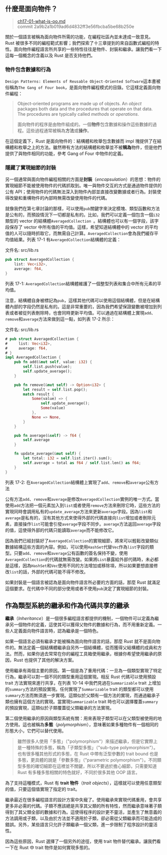 ## 什麼是面向物件？

> [ch17-01-what-is-oo.md](https://github.com/rust-lang/book/blob/master/second-edition/src/ch17-01-what-is-oo.md)
> <br>
> commit 2a9b2a1b019ad6d4832ff3e56fbcba5be68b250e

關於一個語言被稱為面向物件所需的功能，在編程社區內並未達成一致意見。Rust 被很多不同的編程範式影響；我們探索了十三章提到的來自函數式編程的特性。面向物件編程語言所共享的一些特性往往是物件、封裝和繼承。讓我們看一下這每一個概念的含義以及 Rust 是否支持他們。

### 物件包含數據和行為

`Design Patterns: Elements of Reusable Object-Oriented Software`這本書被俗稱為`The Gang of Four book`，是面向物件編程模式的目錄。它這樣定義面向物件編程：

> Object-oriented programs are made up of objects. An *object* packages both
> data and the procedures that operate on that data. The procedures are
> typically called *methods* or *operations*.
>
> 面向物件的程序是由物件組成的。一個**物件**包含數據和操作這些數據的過程。這些過程通常被稱為**方法**或**操作**。

在這個定義下，Rust 是面向物件的：結構體和枚舉包含數據而 impl 塊提供了在結構體和枚舉之上的方法。雖然帶有方法的結構體和枚舉並不被**稱為**物件，但是他們提供了與物件相同的功能，參考 Gang of Four 中物件的定義。

### 隱藏了實現細節的封裝

另一個通常與面向物件編程相關的方面是**封裝**（*encapsulation*）的思想：物件的實現細節不能被使用物件的代碼抓取到。唯一與物件交互的方式是通過物件提供的公有 API；使用物件的代碼無法深入到物件內部並直接改變數據或者行為。封裝使得改變和重構物件的內部時無需改變使用物件的代碼。

就像我們在第七章討論的那樣，可以使用`pub`關鍵字來決定模塊、類型函數和方法是公有的，而預設情況下一切都是私有的。比如，我們可以定義一個包含一個`i32`類型的 vector 的結構體`AveragedCollection `。結構體也可以有一個字段，該字段保存了 vector 中所有值的平均值。這樣，希望知道結構體中的 vector 的平均值的人可以隨時抓取它，而無需自己計算。`AveragedCollection`會為我們緩存平均值結果。列表 17-1 有`AveragedCollection`結構體的定義：

<span class="filename">文件名: src/lib.rs</span>

```rust
pub struct AveragedCollection {
    list: Vec<i32>,
    average: f64,
}
```

<span class="caption">列表 17-1: `AveragedCollection`結構體維護了一個整型列表和集合中所有元素的平均值。</span>

注意，結構體自身被標記為`pub`，這樣其他代碼可以使用這個結構體，但是在結構體內部的字段仍然是私有的。這是非常重要的，因為我們希望保證變數被增加到列表或者被從列表刪除時，也會同時更新平均值。可以通過在結構體上實現`add`、`remove`和`average`方法來做到這一點，如列表 17-2 所示：

<span class="filename">文件名: src/lib.rs</span>

```rust
# pub struct AveragedCollection {
#     list: Vec<i32>,
#     average: f64,
# }
impl AveragedCollection {
    pub fn add(&mut self, value: i32) {
        self.list.push(value);
        self.update_average();
    }

    pub fn remove(&mut self) -> Option<i32> {
        let result = self.list.pop();
        match result {
            Some(value) => {
                self.update_average();
                Some(value)
            },
            None => None,
        }
    }

    pub fn average(&self) -> f64 {
        self.average
    }

    fn update_average(&mut self) {
        let total: i32 = self.list.iter().sum();
        self.average = total as f64 / self.list.len() as f64;
    }
}
```

<span class="caption">列表 17-2: 在`AveragedCollection`結構體上實現了`add`、`remove`和`average`公有方法</span>

公有方法`add`、`remove`和`average`是修改`AveragedCollection`實例的唯一方式。當使用`add`方法把一個元素加入到`list`或者使用`remove`方法來刪除它時，這些方法的實現同時會調用私有的`update_average`方法來更新`average`字段。因為`list`和`average`是私有的，沒有其他方式來使得外部的代碼直接向`list`增加或者刪除元素，直接操作`list`可能會引發`average`字段不同步。`average`方法返回`average`字段的值，這使得外部的代碼只能讀取`average`而不能修改它。

因為我們已經封裝好了`AveragedCollection`的實現細節，將來可以輕鬆改變類似數據結構這些方面的內容。例如，可以使用`HashSet`代替`Vec`作為`list`字段的類型。只要`add`、`remove`和`average`公有函數的簽名保持不變，使用`AveragedCollection`的代碼就無需改變。如果將`List`暴露給外部代碼時，未必都是這樣，因為`HashSet`和`Vec`使用不同的方法增加或移除項，所以如果要想直接修改`list`的話，外部的代碼可能不得不修改。

如果封裝是一個語言被認為是面向物件語言所必要的方面的話，那麼 Rust 就滿足這個要求。在代碼中不同的部分使用或者不使用`pub`決定了實現細節的封裝。

## 作為類型系統的繼承和作為代碼共享的繼承

**繼承**（*Inheritance*）是一個很多編程語言都提供的機制，一個物件可以定義為繼承另一個物件的定義，這使其可以獲得父物件的數據和行為，而不用重新定義。一些人定義面向物件語言時，認為繼承是一個特色。

如果一個語言必須有繼承才能被稱為面向物件語言的話，那麼 Rust 就不是面向物件的。無法定義一個結構體繼承自另外一個結構體，從而獲得父結構體的成員和方法。然而，如果你過去常常在你的編程工具箱使用繼承，根據你希望使用繼承的原因，Rust 也提供了其他的解決方案。

使用繼承有兩個主要的原因。第一個是為了重用代碼：一旦為一個類型實現了特定行為，繼承可以對一個不同的類型重用這個實現。相反 Rust 代碼可以使用預設 trait 方法實現來進行共享，在列表 10-14 中我們見過在`Summarizable` trait 上增加的`summary`方法的預設實現。任何實現了`Summarizable` trait 的類型都可以使用`summary`方法而無須進一步實現。這類似於父類有一個方法的實現，而通過繼承子類也擁有這個方法的實現。當實現`Summarizable` trait 時也可以選擇覆蓋`summary`的預設實現，這類似於子類覆蓋從父類繼承的方法實現。

第二個使用繼承的原因與類型系統有關：用來表現子類型可以在父類型被使用的地方使用。這也被稱為**多態**（*polymorphism*），意味著如果多種物件有一個相同的形態大小，它們可以替代使用。

<!-- PROD: START BOX -->

> 雖然很多人使用「多態」（"polymorphism"）來描述繼承，但是它實際上是一種特殊的多態，稱為「子類型多態」（"sub-type polymorphism"）。也有很多種其他形式的多態，在 Rust 中帶有泛型參數的 trait bound 也是多態，更具體的說是「參數多態」（"parametric polymorphism"）。不同類型多態的確切細節在這裡並不關鍵，所以不要過於擔心細節，只需要知道 Rust 有多種多態相關的特色就好，不同於很多其他 OOP 語言。

<!-- PROD: END BOX -->

為了支持這種模式，Rust 有 **trait 物件**（*trait objects*），這樣就可以使用任意類型的值，只要這個值實現了指定的 trait。

繼承最近在很多編程語言的設計方案中失寵了。使用繼承來實現代碼重用，會共享更多非必需的代碼。子類不應該總是共享其父類的所有特性，然而繼承意味著子類得到了其父類全部的數據和行為。這使得程序的設計更不靈活，並產生了無意義的方法調用或子類，以及由於方法並不適用於子類，卻必需從父類繼承而可能造成的錯誤。另外，某些語言只允許子類繼承一個父類，進一步限制了程序設計的靈活性。

因為這些原因，Rust 選擇了一個另外的途徑，使用 trait 物件替代繼承。讓我們看一下在 Rust 中 trait 物件是如何實現多態的。